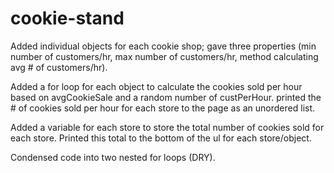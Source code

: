 # cookie-stand

Added individual objects for each cookie shop; gave three properties (min number of customers/hr, max number of customers/hr, method calculating avg # of customers/hr).

Added a for loop for each object to calculate the cookies sold per hour based on avgCookieSale and a random number of custPerHour. printed the # of cookies sold per hour for each store to the page as an unordered list.

Added a variable for each store to store the total number of cookies sold for each store. Printed this total to the bottom of the ul for each store/object.

Condensed code into two nested for loops (DRY).
